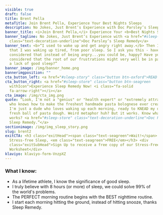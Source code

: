 ```yaml
---
visible: true
draft: false
title: Brent Pella
metaTitle: Join Brent Pella, Experience Your Best Nights Sleeps
description: No Jokes, Just Brent’s Experience with Doc Parsley’s Sleep Remedy
banner_title: <i>Join Brent Pella,</i> Experience Your <b>Best Nights Sleep</b>
banner_tagline: No Jokes, Just Brent’s Experience with <a href="#sleep-store"
  class="text-decoration-underline">Doc Parsley’s Sleep Remedy</a>
banner_text: <b>“I used to wake up and get angry right away.</b> Then I realized
  that I was waking up tired, from poor sleep. So I ask you this - have you ever
  considered that instead of being angry...you could be, happy? Have you ever
  considered that the root of our frustrations might very well be in part due to
  a lack of good sleep?”
banner_image: /img/banner_home.png
bannerimgposition: ""
cta_button_left: <a href="#sleep-story" class="button btn-oxford">READ BRENT’S SLEEP STORY</a>
cta_button_right: <a href="#sleep-store" class="button btn-seagreen
  withIcon">Experience Sleep Remedy Now! <i class="fa-solid
  fa-arrow-right"></i></a>
cta_image: /img/cta_img.png
quote: “Look, I'm not a "genius" or "health expert" or "extremely attractive man
  who knows how to make the freshest handmade pasta bolognese ever created" -
  I'm just a dude who loves waking up each morning, ready to KNEAD my day like a
  fresh ball of pasta dough. Weird metaphor huh? But it works. Know what else
  works? <a href="#sleep-store" class="text-decoration-underline">Doc Parsley's
  Sleep Remedy.”</a>
sectionimage: /img/img_sleep_story.png
slug: brent2
exitCTA: <h3 class="exitHead"><span class="text-seagreen">Wait!</span> Get
  Stress-free Sleep, <em class="text-seagreen">FREE</em></h3> <div
  class="exitSubHead">Sign Up to receive a free copy of our Stress-Free Sleep
  Worksheet</div>
klaviyo: klaviyo-form-VnzpXZ
---
```


### What I know:

- As a lifetime athlete, I know the significance of good sleep.
- I truly believe with 8 hours (or more) of sleep, we could solve 99% of the world's problems.
- The PERFECT morning routine begins with the BEST nighttime routine.
- I start each morning hitting the ground, instead of hitting snooze, thanks Sleep Remedy.
